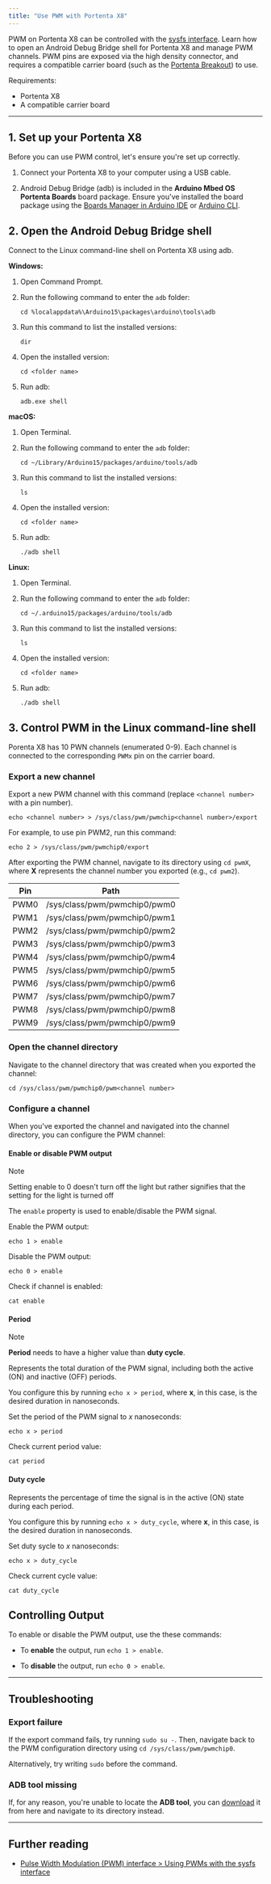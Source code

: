 ```yaml
---
title: "Use PWM with Portenta X8"
---
```


PWM on Portenta X8 can be controlled with the [sysfs interface](https://www.kernel.org/doc/Documentation/pwm.txt). Learn how to open an Android Debug Bridge shell for Portenta X8 and manage PWM channels. PWM pins are exposed via the high density connector, and requires a compatible carrier board (such as the [Portenta Breakout](https://docs.arduino.cc/hardware/portenta-breakout/)) to use.

Requirements:

* Portenta X8
* A compatible carrier board

---

## 1. Set up your Portenta X8

Before you can use PWM control, let's ensure you're set up correctly.

1. Connect your Portenta X8 to your computer using a USB cable.

1. Android Debug Bridge (adb) is included in the **Arduino Mbed OS Portenta Boards** board package. Ensure you've installed the board package using the [Boards Manager in Arduino IDE](https://support.arduino.cc/hc/en-us/articles/360016119519-Add-boards-to-Arduino-IDE) or [Arduino CLI](https://arduino.github.io/arduino-cli/0.35/getting-started/#install-the-core-for-your-board).

## 2. Open the Android Debug Bridge shell

Connect to the Linux command-line shell on Portenta X8 using adb.

**Windows:**

1. Open Command Prompt.

1. Run the following command to enter the `adb` folder:

   ```
   cd %localappdata%\Arduino15\packages\arduino\tools\adb
   ```

1. Run this command to list the installed versions:

   ```
   dir
   ```

1. Open the installed version:

   ```
   cd <folder name>
   ```

1. Run adb:

   ```
   adb.exe shell
   ```

**macOS:**

1. Open Terminal.

1. Run the following command to enter the `adb` folder:

   ```
   cd ~/Library/Arduino15/packages/arduino/tools/adb
   ```

1. Run this command to list the installed versions:

   ```
   ls
   ```

1. Open the installed version:

   ```
   cd <folder name>
   ```

1. Run adb:

   ```
   ./adb shell
   ```

**Linux:**

1. Open Terminal.

1. Run the following command to enter the `adb` folder:

   ```
   cd ~/.arduino15/packages/arduino/tools/adb
   ```

1. Run this command to list the installed versions:

   ```
   ls
   ```

1. Open the installed version:

   ```
   cd <folder name>
   ```

1. Run adb:

   ```
   ./adb shell
   ```

## 3. Control PWM in the Linux command-line shell

Porenta X8 has 10 PWN channels (enumerated 0-9). Each channel is connected to the corresponding `PWMx` pin on the carrier board.

### Export a new channel

Export a new PWM channel with this command (replace `<channel number>` with a pin number).

```
echo <channel number> > /sys/class/pwm/pwmchip<channel number>/export
```

For example, to use pin PWM2, run this command:

```
echo 2 > /sys/class/pwm/pwmchip0/export
```

After exporting the PWM channel, navigate to its directory using `cd pwmX`, where **X** represents the channel number you exported (e.g., `cd pwm2`).

| Pin  | Path                         |
|------|------------------------------|
| PWM0 | /sys/class/pwm/pwmchip0/pwm0 |
| PWM1 | /sys/class/pwm/pwmchip0/pwm1 |
| PWM2 | /sys/class/pwm/pwmchip0/pwm2 |
| PWM3 | /sys/class/pwm/pwmchip0/pwm3 |
| PWM4 | /sys/class/pwm/pwmchip0/pwm4 |
| PWM5 | /sys/class/pwm/pwmchip0/pwm5 |
| PWM6 | /sys/class/pwm/pwmchip0/pwm6 |
| PWM7 | /sys/class/pwm/pwmchip0/pwm7 |
| PWM8 | /sys/class/pwm/pwmchip0/pwm8 |
| PWM9 | /sys/class/pwm/pwmchip0/pwm9 |

### Open the channel directory

Navigate to the channel directory that was created when you exported the channel:

```
cd /sys/class/pwm/pwmchip0/pwm<channel number>
```

### Configure a channel

When you've exported the channel and navigated into the channel directory, you can configure the PWM channel:

#### Enable or disable PWM output

> [!Note]
> Setting enable to 0 doesn't turn off the light but rather signifies that the setting for the light is turned off

The `enable` property is used to enable/disable the PWM signal.

Enable the PWM output:

```
echo 1 > enable
```

Disable the PWM output:

```
echo 0 > enable
```

Check if channel is enabled:

```
cat enable
```

#### Period

> [!Note]
> **Period** needs to have a higher value than **duty cycle**.

Represents the total duration of the PWM signal, including both the active (ON) and inactive (OFF) periods.

You configure this by running `echo x > period`, where **x**, in this case, is the desired duration in nanoseconds.

Set the period of the PWM signal to _x_ nanoseconds:

```
echo x > period
```

Check current period value:

```
cat period
```

#### Duty cycle

Represents the percentage of time the signal is in the active (ON) state during each period.

You configure this by running `echo x > duty_cycle`, where **x**, in this case, is the desired duration in nanoseconds.

Set duty sycle to _x_ nanoseconds:

```
echo x > duty_cycle
```

Check current cycle value:

```
cat duty_cycle
```

## Controlling Output

To enable or disable the PWM output, use the these commands:

* To **enable** the output, run `echo 1 > enable`.

* To **disable** the output, run `echo 0 > enable`.

---

## Troubleshooting

### Export failure

If the export command fails, try running `sudo su -`. Then, navigate back to the PWM configuration directory using `cd /sys/class/pwm/pwmchip0`.

Alternatively, try writing `sudo` before the command.

### ADB tool missing

If, for any reason, you're unable to locate the **ADB tool**, you can [download](https://developer.android.com/tools/releases/platform-tools#downloads) it from here and navigate to its directory instead.

---

## Further reading

* [Pulse Width Modulation (PWM) interface > Using PWMs with the sysfs interface](https://www.kernel.org/doc/Documentation/pwm.txt#:~:text=Using%20PWMs%20with%20the%20sysfs%20interface)
